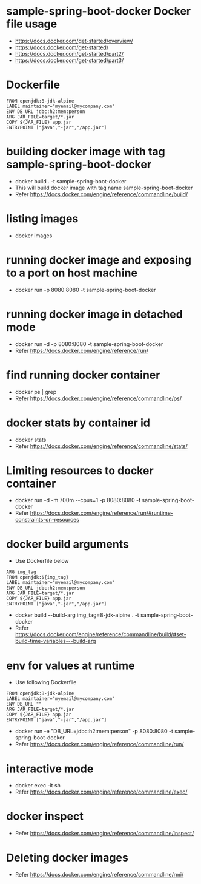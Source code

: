 # sample-spring-boot-docker Docker file usage

* https://docs.docker.com/get-started/overview/
* https://docs.docker.com/get-started/
* https://docs.docker.com/get-started/part2/
* https://docs.docker.com/get-started/part3/


# Dockerfile 
```
FROM openjdk:8-jdk-alpine
LABEL maintainer="myemail@mycompany.com"
ENV DB_URL jdbc:h2:mem:person
ARG JAR_FILE=target/*.jar
COPY ${JAR_FILE} app.jar
ENTRYPOINT ["java","-jar","/app.jar"]
```

# building docker image with tag sample-spring-boot-docker
* docker build . -t sample-spring-boot-docker
* This will build docker image with tag name sample-spring-boot-docker
* Refer https://docs.docker.com/engine/reference/commandline/build/

# listing images
* docker images

# running docker image  and exposing to a port on host machine
* docker run -p 8080:8080 -t sample-spring-boot-docker

# running docker image in detached mode
* docker run -d -p 8080:8080 -t sample-spring-boot-docker
* Refer https://docs.docker.com/engine/reference/run/

# find running docker container
* docker ps | grep <imagee name>
* Refer https://docs.docker.com/engine/reference/commandline/ps/

# docker stats by container id
* docker stats <container id>
* Refer https://docs.docker.com/engine/reference/commandline/stats/

# Limiting resources to docker container
* docker run -d -m 700m --cpus=1 -p 8080:8080 -t sample-spring-boot-docker
* Refer https://docs.docker.com/engine/reference/run/#runtime-constraints-on-resources 

# docker build arguments
* Use Dockerfile below
```text
ARG img_tag
FROM openjdk:${img_tag}
LABEL maintainer="myemail@mycompany.com"
ENV DB_URL jdbc:h2:mem:person
ARG JAR_FILE=target/*.jar
COPY ${JAR_FILE} app.jar
ENTRYPOINT ["java","-jar","/app.jar"]
```
* docker build --build-arg img_tag=8-jdk-alpine . -t sample-spring-boot-docker
* Refer https://docs.docker.com/engine/reference/commandline/build/#set-build-time-variables---build-arg

# env for values at runtime
* Use following Dockerfile
```text
FROM openjdk:8-jdk-alpine
LABEL maintainer="myemail@mycompany.com"
ENV DB_URL ""
ARG JAR_FILE=target/*.jar
COPY ${JAR_FILE} app.jar
ENTRYPOINT ["java","-jar","/app.jar"]
```
* docker run -e "DB_URL=jdbc:h2:mem:person" -p 8080:8080 -t sample-spring-boot-docker
* Refer https://docs.docker.com/engine/reference/commandline/run/

# interactive mode
* docker exec -it <container id> sh
* Refer https://docs.docker.com/engine/reference/commandline/exec/

# docker inspect
* Refer https://docs.docker.com/engine/reference/commandline/inspect/

# Deleting docker images
* Refer https://docs.docker.com/engine/reference/commandline/rmi/


